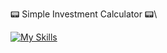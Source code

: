 📟 Simple Investment Calculator 📟\

[![My Skills](https://skillicons.dev/icons?i=html,css,js,react,vite)](https://skillicons.dev)
